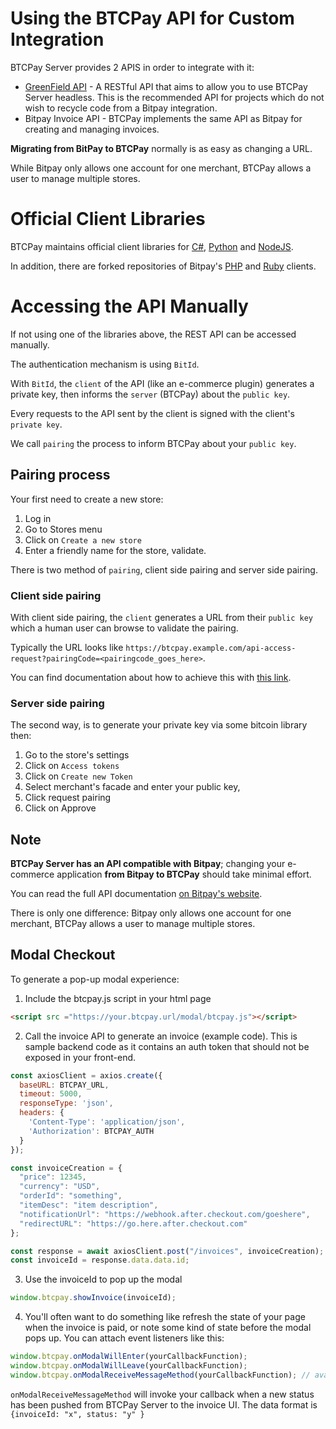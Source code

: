 # Using the BTCPay API for Custom Integration

BTCPay Server provides 2 APIS in order to integrate with it:

* [GreenField API](/Development/GreenFieldExample.md) - A RESTful API that aims to allow you to use BTCPay Server headless. This is the recommended API for projects which do not wish to recycle code from a Bitpay integration.
* Bitpay Invoice API - BTCPay implements the same API as Bitpay for creating and managing invoices.

**Migrating from BitPay to BTCPay** normally is as easy as changing a URL.

While Bitpay only allows one account for one merchant, BTCPay allows a user to manage multiple stores.

# Official Client Libraries

BTCPay maintains official client libraries for [C#](https://github.com/MetacoSA/NBitpayClient), [Python](https://github.com/btcpayserver/btcpay-python) and [NodeJS](https://github.com/btcpayserver/node-btcpay).

In addition, there are forked repositories of Bitpay's [PHP](https://github.com/btcpayserver/btcpayserver-php-client) and [Ruby](https://github.com/bitpay/ruby-client) clients.

# Accessing the API Manually

If not using one of the libraries above, the REST API can be accessed manually.

The authentication mechanism is using `BitId`.

With `BitId`, the `client` of the API (like an e-commerce plugin) generates a private key, then informs the `server` (BTCPay) about the `public key`.

Every requests to the API sent by the client is signed with the client's `private key`.

We call `pairing` the process to inform BTCPay about your `public key`.

## Pairing process

Your first need to create a new store:

1. Log in
2. Go to Stores menu
3. Click on `Create a new store`
4. Enter a friendly name for the store, validate.

There is two method of `pairing`, client side pairing and server side pairing.

### Client side pairing

With client side pairing, the `client` generates a URL from their `public key` which a human user can browse to validate the pairing.

Typically the URL looks like `https://btcpay.example.com/api-access-request?pairingCode=<pairingcode_goes_here>`.

You can find documentation about how to achieve this with [this link](https://support.bitpay.com/hc/en-us/articles/115003001183-How-do-I-pair-my-client-and-create-a-token-).

### Server side pairing

The second way, is to generate your private key via some bitcoin library then:

1. Go to the store's settings
2. Click on `Access tokens`
3. Click on `Create new Token`
4. Select merchant's facade and enter your public key,
5. Click request pairing
6. Click on Approve

## Note

**BTCPay Server has an API compatible with Bitpay**; changing your e-commerce application **from Bitpay to BTCPay** should take minimal effort.

You can read the full API documentation [on Bitpay's website](https://bitpay.com/api#resource-Invoices).

There is only one difference: Bitpay only allows one account for one merchant, BTCPay allows a user to manage multiple stores.

## Modal Checkout

To generate a pop-up modal experience:

1. Include the btcpay.js script in your html page

```html
<script src ="https://your.btcpay.url/modal/btcpay.js"></script>
```

2. Call the invoice API to generate an invoice (example code). This is sample backend code as it contains an auth token that should not be exposed in your front-end.

```js
const axiosClient = axios.create({
  baseURL: BTCPAY_URL,
  timeout: 5000,
  responseType: 'json',
  headers: {
    'Content-Type': 'application/json',
    'Authorization': BTCPAY_AUTH
  }
});

const invoiceCreation = {
  "price": 12345,
  "currency": "USD",
  "orderId": "something",
  "itemDesc": "item description",
  "notificationUrl": "https://webhook.after.checkout.com/goeshere",
  "redirectURL": "https://go.here.after.checkout.com"
};

const response = await axiosClient.post("/invoices", invoiceCreation);
const invoiceId = response.data.data.id;
```

3. Use the invoiceId to pop up the modal

```js
window.btcpay.showInvoice(invoiceId);
```

4. You'll often want to do something like refresh the state of your page when the invoice is paid, or note some kind of state before the modal pops up. You can attach event listeners like this:

```js
window.btcpay.onModalWillEnter(yourCallbackFunction);
window.btcpay.onModalWillLeave(yourCallbackFunction);
window.btcpay.onModalReceiveMessageMethod(yourCallbackFunction); // available from v1.0.5.6
```

`onModalReceiveMessageMethod` will invoke your callback when a new status has been pushed from BTCPay Server to the invoice UI. The data format is `{invoiceId: "x", status: "y" }`
